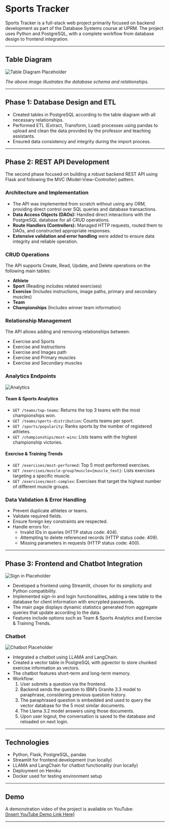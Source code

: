 # Sports Tracker

Sports Tracker is a full-stack web project primarily focused on backend development as part of the Database Systems course at UPRM. The project uses Python and PostgreSQL, with a complete workflow from database design to frontend integration.

---

## Table Diagram

![Table Diagram Placeholder](table_diagram.png)

*The above image illustrates the database schema and relationships.*

---

## Phase 1: Database Design and ETL

- Created tables in PostgreSQL according to the table diagram with all necessary relationships.
- Performed ETL (Extract, Transform, Load) processes using pandas to upload and clean the data provided by the professor and teaching assistants.
- Ensured data consistency and integrity during the import process.

---

## Phase 2: REST API Development

The second phase focused on building a robust backend REST API using Flask and following the MVC (Model-View-Controller) pattern.

### Architecture and Implementation

- The API was implemented from scratch without using any ORM, providing direct control over SQL queries and database transactions.
- **Data Access Objects (DAOs):** Handled direct interactions with the PostgreSQL database for all CRUD operations.
- **Route Handlers (Controllers):** Managed HTTP requests, routed them to DAOs, and constructed appropriate responses.
- **Extensive validation and error handling** were added to ensure data integrity and reliable operation.

### CRUD Operations

The API supports Create, Read, Update, and Delete operations on the following main tables:

- **Athlete**
- **Sport** (Reading includes related exercises)
- **Exercise** (Includes instructions, image paths, primary and secondary muscles)
- **Team**
- **Championships** (Includes winner team information)

### Relationship Management

The API allows adding and removing relationships between:

- Exercise and Sports
- Exercise and Instructions
- Exercise and Images path
- Exercise and Primary muscles
- Exercise and Secondary muscles

### Analytics Endpoints

![Analytics](statistics.png)

#### Team & Sports Analytics
- `GET /teams/top-teams`: Returns the top 3 teams with the most championships won.
- `GET /teams/sports-distribution`: Counts teams per sport.
- `GET /sports/popularity`: Ranks sports by the number of registered athletes.
- `GET /championships/most-wins`: Lists teams with the highest championship victories.

#### Exercise & Training Trends
- `GET /exercises/most-performed`: Top 5 most performed exercises.
- `GET /exercises/muscle-group?muscle={muscle_text}`: Lists exercises targeting a specific muscle.
- `GET /exercises/most-complex`: Exercises that target the highest number of different muscle groups.

### Data Validation & Error Handling

- Prevent duplicate athletes or teams.
- Validate required fields.
- Ensure foreign key constraints are respected.
- Handle errors for:
  - Invalid IDs in queries (HTTP status code: 404).
  - Attempting to delete referenced records (HTTP status code: 409).
  - Missing parameters in requests (HTTP status code: 400).

---

## Phase 3: Frontend and Chatbot Integration

![Sign in Placeholder](sign_in.png)

- Developed a frontend using Streamlit, chosen for its simplicity and Python compatibility.
- Implemented sign-in and login functionalities, adding a new table to the database for client information with encrypted passwords.
- The main page displays dynamic statistics generated from aggregate queries that update according to the data.
- Features include options such as Team & Sports Analytics and Exercise & Training Trends.

### Chatbot

![Chatbot Placeholder](chat_bot.png)

- Integrated a chatbot using LLAMA and LangChain.
- Created a vector table in PostgreSQL with pgvector to store chunked exercise information as vectors.
- The chatbot features short-term and long-term memory.
- Workflow:
  1. User submits a question via the frontend.
  2. Backend sends the question to IBM’s Granite 3.3 model to paraphrase, considering previous question history.
  3. The paraphrased question is embedded and used to query the vector database for the 5 most similar documents.
  4. The Llama 3.2 model answers using those documents.
  5. Upon user logout, the conversation is saved to the database and reloaded on next login.

---

## Technologies

- Python, Flask, PostgreSQL, pandas
- Streamlit for frontend development (run locally)
- LLAMA and LangChain for chatbot functionality (run locally)
- Deployment on Heroku
- Docker used for testing environment setup

---

## Demo

A demonstration video of the project is available on YouTube:  
[[Insert YouTube Demo Link Here]](https://www.youtube.com/watch?v=gFGKJ1IQFt8&t=130s)

---

